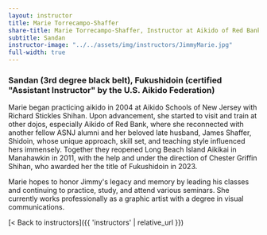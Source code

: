 ```yaml
---
layout: instructor
title: Marie Torrecampo-Shaffer
share-title: Marie Torrecampo-Shaffer, Instructor at Aikido of Red Bank
subtitle: Sandan
instructor-image: "../../assets/img/instructors/JimmyMarie.jpg"
full-width: true
---
```


### Sandan (3rd degree black belt), Fukushidoin (certified "Assistant Instructor" by the U.S. Aikido Federation)

Marie began practicing aikido in 2004 at Aikido Schools of New Jersey with Richard Stickles Shihan. Upon advancement, she started to visit and train at other dojos, especially Aikido of Red Bank, where she reconnected with another fellow ASNJ alumni and her beloved late husband, James Shaffer, Shidoin, whose unique approach, skill set, and teaching style influenced hers immensely. Together they reopened Long Beach Island Aikikai in Manahawkin in 2011, with the help and under the direction of Chester Griffin Shihan, who awarded her the title of Fukushidoin in 2023.

Marie hopes to honor Jimmy's legacy and memory by leading his classes and continuing to practice, study, and attend various seminars. She currently works professionally as a graphic artist with a degree in visual communications.

[< Back to instructors]({{ 'instructors' | relative_url }})
